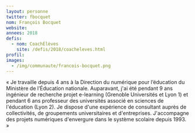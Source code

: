 ```yaml
---
layout: personne
twitter: fbocquet
nom: François Bocquet
website:
annees: 2018
defis: 
  - nom: CoachÉlèves
    site: /defis/2018/coacheleves.html
profil: 
images:
  - /img/communaute/francois-bocquet.png
---
```


« Je travaille depuis 4 ans à la Direction du numérique
pour l’éducation du Ministère de l’Éducation nationale.  Auparavant,
j'ai été pendant 9 ans ingénieur de recherche projet e-learning
(Grenoble Universités et Lyon 1) et pendant 6 ans professeur des
universités associé en sciences de l'éducation (Lyon 2). Je dispose
d'une expérience de consultant auprès de collectivités, de groupements
universitaires et d'entreprises. J'accompagne des projets numériques
d'envergure dans le système scolaire depuis 1993. »
